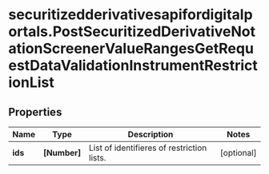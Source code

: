 # securitizedderivativesapifordigitalportals.PostSecuritizedDerivativeNotationScreenerValueRangesGetRequestDataValidationInstrumentRestrictionList

## Properties

Name | Type | Description | Notes
------------ | ------------- | ------------- | -------------
**ids** | **[Number]** | List of identifieres of restriction lists. | [optional] 


